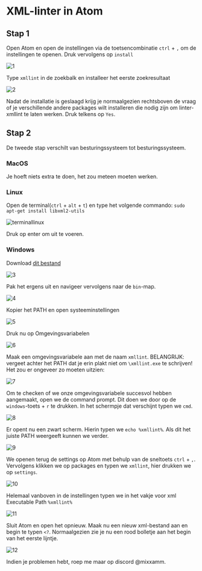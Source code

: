 # XML-linter in Atom
## Stap 1
Open Atom en open de instellingen via de toetsencombinatie `ctrl` + `,` om de instellingen te openen. Druk vervolgens op `install`

![1](1.png)

Type `xmllint` in de zoekbalk en installeer het eerste zoekresultaat

![2](2.png)

Nadat de installatie is geslaagd krijg je normaalgezien rechtsboven de vraag of je verschillende andere packages wilt installeren
die nodig zijn om linter-xmllint te laten werken. Druk telkens op `Yes`.

## Stap 2
De tweede stap verschilt van besturingssysteem tot besturingssysteem.

### MacOS
Je hoeft niets extra te doen, het zou meteen moeten werken.

### Linux
Open de terminal(`ctrl` + `alt` + `t`) en type het volgende commando:
`sudo apt-get install libxml2-utils`

![terminallinux](terminallinux.png)

Druk op enter om uit te voeren.

### Windows
Download [dit bestand](https://www.dropbox.com/s/xyhecziybkxlh8u/xmlvalidator.zip?dl=0)

![3](3.png)

Pak het ergens uit en navigeer vervolgens naar de `bin`-map.

![4](4.png)

Kopier het PATH en open systeeminstellingen

![5](5.png)

Druk nu op Omgevingsvariabelen

![6](6.png)

Maak een omgevingsvariabele aan met de naam `xmllint`. BELANGRIJK: vergeet achter het PATH dat je erin plakt niet om `\xmllint.exe` te schrijven!
Het zou er ongeveer zo moeten uitzien:

![7](7.png)

Om te checken of we onze omgevingsvariabele succesvol hebben aangemaakt, open we de command prompt. Dit doen we door op de `windows`-toets +  `r` te drukken. In het schermpje dat verschijnt typen we `cmd`.

![8](8.png)

Er opent nu een zwart scherm. Hierin typen we `echo %xmllint%`. Als dit het juiste PATH weergeeft kunnen we verder.

![9](9.png)

We openen terug de settings op Atom met behulp van de sneltoets `ctrl` + `,`.
Vervolgens klikken we op packages en typen we `xmllint`, hier drukken we op `settings`.

![10](10.png)

Helemaal vanboven in de instellingen typen we in het vakje voor xml Executable Path `%xmllint%`

![11](11.png)

Sluit Atom en open het opnieuw. Maak nu een nieuw xml-bestand aan en begin te typen `<?`.
Normaalgezien zie je nu een rood bolletje aan het begin van het eerste lijntje.

![12](12.png)

Indien je problemen hebt, roep me maar op discord @mixxamm.
